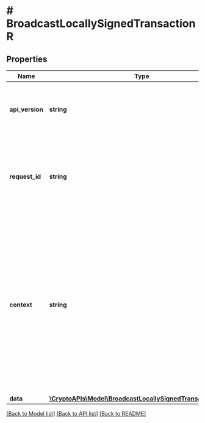 # # BroadcastLocallySignedTransactionR

## Properties

Name | Type | Description | Notes
------------ | ------------- | ------------- | -------------
**api_version** | **string** | Specifies the version of the API that incorporates this endpoint. |
**request_id** | **string** | Defines the ID of the request. The &#x60;requestId&#x60; is generated by Crypto APIs and it&#39;s unique for every request. |
**context** | **string** | In batch situations the user can use the context to correlate responses with requests. This property is present regardless of whether the response was successful or returned as an error. &#x60;context&#x60; is specified by the user. | [optional]
**data** | [**\CryptoAPIs\Model\BroadcastLocallySignedTransactionRData**](BroadcastLocallySignedTransactionRData.md) |  |

[[Back to Model list]](../../README.md#models) [[Back to API list]](../../README.md#endpoints) [[Back to README]](../../README.md)
